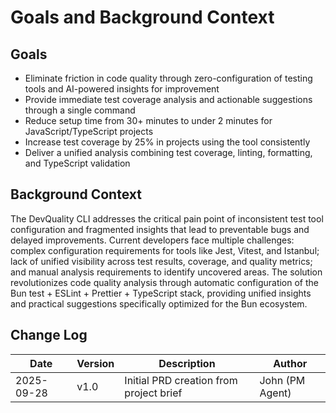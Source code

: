# Goals and Background Context

## Goals

- Eliminate friction in code quality through zero-configuration of testing tools and AI-powered insights for improvement
- Provide immediate test coverage analysis and actionable suggestions through a single command
- Reduce setup time from 30+ minutes to under 2 minutes for JavaScript/TypeScript projects
- Increase test coverage by 25% in projects using the tool consistently
- Deliver a unified analysis combining test coverage, linting, formatting, and TypeScript validation

## Background Context

The DevQuality CLI addresses the critical pain point of inconsistent test tool configuration and fragmented insights that lead to preventable bugs and delayed improvements. Current developers face multiple challenges: complex configuration requirements for tools like Jest, Vitest, and Istanbul; lack of unified visibility across test results, coverage, and quality metrics; and manual analysis requirements to identify uncovered areas. The solution revolutionizes code quality analysis through automatic configuration of the Bun test + ESLint + Prettier + TypeScript stack, providing unified insights and practical suggestions specifically optimized for the Bun ecosystem.

## Change Log

| Date       | Version | Description                             | Author          |
| ---------- | ------- | --------------------------------------- | --------------- |
| 2025-09-28 | v1.0    | Initial PRD creation from project brief | John (PM Agent) |
